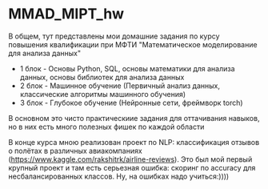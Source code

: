 # MMAD_MIPT_hw
В общем, тут представлены мои домашние задания по курсу повышения квалификации при МФТИ "Математическое моделирование для анализа данных"
* 1 блок - Основы Python, SQL, основы математики для анализа данных, основы библиотек для анализа данных
* 2 блок - Машинное обучение (Первичный анализ данных, классические алгоритмы машинного обучения)
* 3 блок - Глубокое обучение (Нейронные сети, фреймворк torch)

В основном это чисто практическиие задания для оттачивания навыков, но в них есть много полезных фишек по каждой области

В конце курса мною реализован проект по NLP: классификация отзывов о полётах в различных авиакомпаниях (https://www.kaggle.com/rakshitrk/airline-reviews). Это был мой первый крупный проект и там есть серьезная ошибка: скоринг по accuracy для несбалансированных классов. Ну, на ошибках надо учиться:))))

